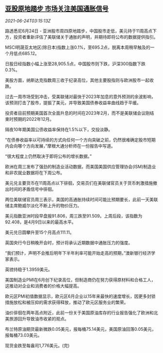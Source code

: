 <!--1624505462000-->
[亚股原地踏步 市场关注美国通胀信号](https://cn.reuters.com/article/global-market-asia-stocks-us-inflation-0-idCNKCS2E009X)
------

<div><i>2021-06-24T03:15:13Z</i></div><p>路透悉尼6月24日 - 亚洲股市周四原地踏步，中国股市走低，美元持于11周高点下方，投资者重新评估了美联储关于通胀的声明，并期待即将公布的数据提供指引。</p><p>MSCI明晟亚太地区(除日本)指数上涨0.1%，至695.2点，脱离本周稍早触及的一个月低点685.12。</p><p>日股日经指数小幅上涨至28,905.5点，中国股市则下跌，沪深300指数下跌0.3%。</p><p>美股方面，纳斯达克指数周三收于纪录高位，其他主要股指则与欧洲股市一起收跌。</p><p>过去一周市场受到冲击，受美联储对最快于2023年加息的意外预测的余波影响，该预测打击了股市，提振了美元，并导致美国债券收益率曲线趋于平缓。</p><p>投资者目前预期美国首次全面升息的时间在2023年2月，而不是美联储会议刚结束时预期的2022年12月。</p><p>隔夜10年期美国公债收益率保持在1.5%以下，交投淡静。</p><p>“在债券收益率以可持续的方式向任何一个方向突破之前，仍然很难确定股市短期内会向哪个方向发展，”摩根大通分析师在一份报告中写道。</p><p>“很大程度上仍然取决于即将公布的增长数据。”</p><p>欧洲在周三发布了强劲的制造业活动数据，而美国美国供应管理协会(ISM)制造业和非农就业数据将在下周公布。</p><p>美元兑主要货币在11周高点以下徘徊，交易员们在美联储官员关于货币刺激措施撤出时间的矛盾信号中徘徊。</p><p>两位美联储官员周三表示，美国的高通胀持续时间可能比预期要长，此前一天美联储主席鲍威尔淡化不断上升的物价压力。</p><p>美元指数亚洲时段早盘报91.806，周三跌至91.509。上周后段，该指数为92.408，是4月9日以来的最高水平。</p><p>美元兑日圆攀升至15个月高点111.11。</p><p>英国央行今日稍晚开会时，预计将承认近期数据中通胀压力的强度。</p><p>“我们预计，声明不会推后明年下半年利率可能开始走高的预期，”澳新银行经济学家表示。</p><p>英镑持稳于1.3959美元。</p><p>美国制造业PMI在6月创下纪录高位，但制造商仍在努力获得原材料和合格工人，这推动对企业和消费者的价格大幅提高。</p><p>欧元区PMI初值数据显示，欧元区6月企业以15年来最快的速度增长，因更多封锁措施放松和被压抑的需求获得释放，推动了欧元区服务业的繁荣。</p><p>油价徘徊在两年高点附近，此前一份关于美国原油库存的行业报告强化了欧洲和北美旅游回升导致油市收紧的观点。</p><p>布兰特原油期货最新微跌0.05美元，报每桶75.14美元，美国原油回落0.05美元，报每桶73.03美元。</p><p>现货金跌至每盎司1,776美元。(完)</p>
